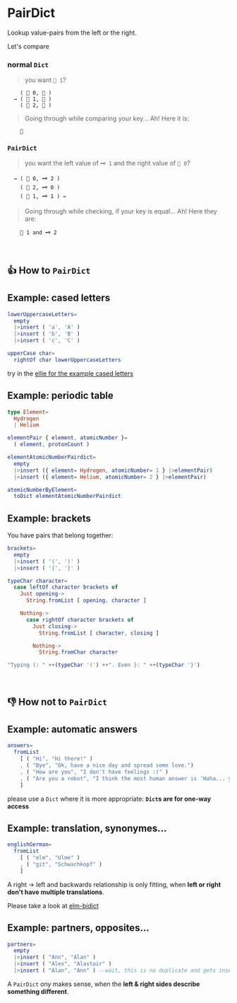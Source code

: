 # PairDict
Lookup value-pairs from the left or the right.

Let's compare


### normal `Dict`

> you want `🔑 1`?

        ( 🔑 0, 🌳 )
      → ( 🔑 1, 🍐 )
        ( 🔑 2, 🍐 )

> Going through while comparing your key... Ah! Here it is:

        🍐

### `PairDict`

> you want the left value of `🗝️ 1` and the right value of `🔑 0`?

      → ( 🔑 0, 🗝️ 2 )
        ( 🔑 2, 🗝️ 0 )
        ( 🔑 1, 🗝️ 1 ) ←

> Going through while checking, if your key is equal... Ah! Here they are:

        🔑 1 and 🗝️ 2

&nbsp;


## 👍 How to `PairDict`

## Example: cased letters
```elm
lowerUppercaseLetters=
  empty
  |>insert ( 'a', 'A' )
  |>insert ( 'b', 'B' )
  |>insert ( 'c', 'C' )

upperCase char=
  rightOf char lowerUppercaseLetters
```
try in the [ellie for the example cased letters](https://ellie-app.com/bPdTNBJ3XSya1)

## Example: periodic table

```elm
type Element=
  Hydrogen
  | Helium

elementPair { element, atomicNumber }=
  ( element, protonCount )

elementAtomicNumberPairdict=
  empty
  |>insert ({ element= Hydrogen, atomicNumber= 1 } |>elementPair)
  |>insert ({ element= Helium, atomicNumber= 2 } |>elementPair)

atomicNumberByElement=
  toDict elementAtomicNumberPairdict
```

## Example: brackets
You have pairs that belong together:
```elm
brackets=
  empty
  |>insert ( '(', ')' )
  |>insert ( '{', '}' )

typeChar character=
  case leftOf character brackets of
    Just opening->
      String.fromList [ opening, character ]

    Nothing->
      case rightOf character brackets of
        Just closing->
          String.fromList [ character, closing ]

        Nothing->
          String.fromChar character

"Typing (: " ++(typeChar '(') ++". Even }: " ++(typeChar '}')
```
&nbsp;


## 👎 How not to `PairDict`

## Example: automatic answers
```elm
answers=
  fromList
    [ ( "Hi", "Hi there!" )
    , ( "Bye", "Ok, have a nice day and spread some love.")
    , ( "How are you", "I don't have feelings :(" )
    , ( "Are you a robot", "I think the most human answer is 'Haha... yes'" )
    ]
```
please use a `Dict` where it is more appropriate: **`Dict`s are for one-way access**

## Example: translation, synonymes...
```elm
englishGerman=
  fromList
    [ ( "elm", "Ulme" )
    , ( "git", "Schwachkopf" )
    ]
```
A right → left and backwards relationship is only fitting,
when **left or right don't have multiple translations**.

Please take a look at [elm-bidict](https://github.com/Janiczek/elm-bidict)

## Example: partners, opposites...
```elm
partners=
  empty
  |>insert ( "Ann", "Alan" )
  |>insert ( "Alex", "Alastair" )
  |>insert ( "Alan", "Ann" ) --wait, this is no duplicate and gets inserted?
```
A `PairDict` ony makes sense, when the **left & right sides describe something different**.
